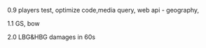 [comment]: <> (npm run deploy)


[comment]: <> (Version Log:)
[comment]: <> (0.1 github, react, sematics, npm)
[comment]: <> (0.2 dynamic data interation,....)
[comment]: <> (0.8 manuals)



0.9 players test, optimize code,media query, web api - geography,

1.1 GS, bow

2.0 LBG&HBG damages in 60s
